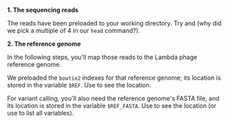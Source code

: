 <script>
import Link from "$components/Link.svelte";
import Execute from "$components/Execute.svelte";
</script>

**1. The sequencing reads**

The reads have been preloaded to your working directory. Try <Execute command="ls reads.fq" inline /> and <Execute command="head -n 8 reads.fq" inline /> (why did we pick a multiple of 4 in our `head` command?).

**2. The reference genome**

In the following steps, you'll map those reads to the <Link href="https://en.wikipedia.org/wiki/Lambda_phage">Lambda phage</Link> reference genome.

We preloaded the `bowtie2` indexes for that reference genome; its location is stored in the variable `$REF`. Use <Execute command="echo $REF" inline /> to see the location.

For variant calling, you'll also need the reference genome's FASTA file, and its location is stored in the variable `$REF_FASTA`. Use <Execute command="echo $REF_FASTA" inline /> to see the location (or use <Execute command="env" inline /> to list all variables).
